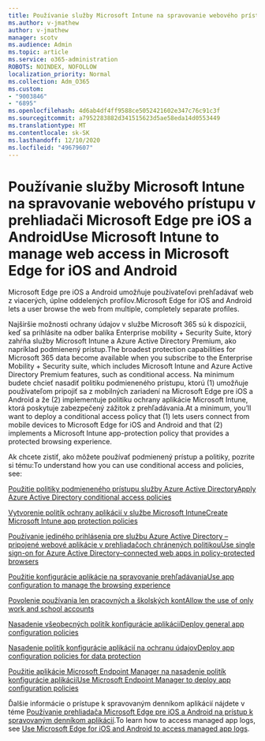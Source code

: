 ```yaml
---
title: Používanie služby Microsoft Intune na spravovanie webového prístupu v prehliadači Microsoft Edge pre iOS a Android
ms.author: v-jmathew
author: v-jmathew
manager: scotv
ms.audience: Admin
ms.topic: article
ms.service: o365-administration
ROBOTS: NOINDEX, NOFOLLOW
localization_priority: Normal
ms.collection: Adm_O365
ms.custom:
- "9003846"
- "6895"
ms.openlocfilehash: 4d6ab4df4ff9588ce5052421602e347c76c91c3f
ms.sourcegitcommit: a7952283882d341515623d5ae58eda14d0553449
ms.translationtype: MT
ms.contentlocale: sk-SK
ms.lasthandoff: 12/10/2020
ms.locfileid: "49679607"
---
```

# <a name="use-microsoft-intune-to-manage-web-access-in-microsoft-edge-for-ios-and-android"></a><span data-ttu-id="62376-102">Používanie služby Microsoft Intune na spravovanie webového prístupu v prehliadači Microsoft Edge pre iOS a Android</span><span class="sxs-lookup"><span data-stu-id="62376-102">Use Microsoft Intune to manage web access in Microsoft Edge for iOS and Android</span></span>

<span data-ttu-id="62376-103">Microsoft Edge pre iOS a Android umožňuje používateľovi prehľadávať web z viacerých, úplne oddelených profilov.</span><span class="sxs-lookup"><span data-stu-id="62376-103">Microsoft Edge for iOS and Android lets a user browse the web from multiple, completely separate profiles.</span></span>

<span data-ttu-id="62376-104">Najširšie možnosti ochrany údajov v službe Microsoft 365 sú k dispozícii, keď sa prihlásite na odber balíka Enterprise mobility + Security Suite, ktorý zahŕňa služby Microsoft Intune a Azure Active Directory Premium, ako napríklad podmienený prístup.</span><span class="sxs-lookup"><span data-stu-id="62376-104">The broadest protection capabilities for Microsoft 365 data become available when you subscribe to the Enterprise Mobility + Security suite, which includes Microsoft Intune and Azure Active Directory Premium features, such as conditional access.</span></span> <span data-ttu-id="62376-105">Na minimum budete chcieť nasadiť politiku podmieneného prístupu, ktorú (1) umožňuje používateľom pripojiť sa z mobilných zariadení na Microsoft Edge pre iOS a Android a že (2) implementuje politiku ochrany aplikácie Microsoft Intune, ktorá poskytuje zabezpečený zážitok z prehľadávania.</span><span class="sxs-lookup"><span data-stu-id="62376-105">At a minimum, you’ll want to deploy a conditional access policy that (1) lets users connect from mobile devices to Microsoft Edge for iOS and Android and that (2) implements a Microsoft Intune app-protection policy that provides a protected browsing experience.</span></span>

<span data-ttu-id="62376-106">Ak chcete zistiť, ako môžete používať podmienený prístup a politiky, pozrite si tému:</span><span class="sxs-lookup"><span data-stu-id="62376-106">To understand how you can use conditional access and policies, see:</span></span>

[<span data-ttu-id="62376-107">Použitie politiky podmieneného prístupu služby Azure Active Directory</span><span class="sxs-lookup"><span data-stu-id="62376-107">Apply Azure Active Directory conditional access policies</span></span>](https://go.microsoft.com/fwlink/?linkid=2132481)

[<span data-ttu-id="62376-108">Vytvorenie politík ochrany aplikácií v službe Microsoft Intune</span><span class="sxs-lookup"><span data-stu-id="62376-108">Create Microsoft Intune app protection policies</span></span>](https://go.microsoft.com/fwlink/?linkid=2132651)

[<span data-ttu-id="62376-109">Používanie jediného prihlásenia pre službu Azure Active Directory – pripojené webové aplikácie v prehliadačoch chránených politikou</span><span class="sxs-lookup"><span data-stu-id="62376-109">Use single sign-on for Azure Active Directory–connected web apps in policy-protected browsers</span></span>](https://go.microsoft.com/fwlink/?linkid=2132482)

[<span data-ttu-id="62376-110">Použitie konfigurácie aplikácie na spravovanie prehľadávania</span><span class="sxs-lookup"><span data-stu-id="62376-110">Use app configuration to manage the browsing experience</span></span>](https://go.microsoft.com/fwlink/?linkid=2132483)

[<span data-ttu-id="62376-111">Povolenie používania len pracovných a školských kont</span><span class="sxs-lookup"><span data-stu-id="62376-111">Allow the use of only work and school accounts</span></span>](https://go.microsoft.com/fwlink/?linkid=2132652)

[<span data-ttu-id="62376-112">Nasadenie všeobecných politík konfigurácie aplikácií</span><span class="sxs-lookup"><span data-stu-id="62376-112">Deploy general app configuration policies</span></span>](https://go.microsoft.com/fwlink/?linkid=2132653)

[<span data-ttu-id="62376-113">Nasadenie politík konfigurácie aplikácií na ochranu údajov</span><span class="sxs-lookup"><span data-stu-id="62376-113">Deploy app configuration policies for data protection</span></span>](https://go.microsoft.com/fwlink/?linkid=2132654)

[<span data-ttu-id="62376-114">Použitie aplikácie Microsoft Endpoint Manager na nasadenie politík konfigurácie aplikácií</span><span class="sxs-lookup"><span data-stu-id="62376-114">Use Microsoft Endpoint Manager to deploy app configuration policies</span></span>](https://go.microsoft.com/fwlink/?linkid=2132707)

<span data-ttu-id="62376-115">Ďalšie informácie o prístupe k spravovaným denníkom aplikácií nájdete v téme [Používanie prehliadača Microsoft Edge pre iOS a Android na prístup k spravovaným denníkom aplikácií](https://go.microsoft.com/fwlink/?linkid=2132578).</span><span class="sxs-lookup"><span data-stu-id="62376-115">To learn how to access managed app logs, see [Use Microsoft Edge for iOS and Android to access managed app logs](https://go.microsoft.com/fwlink/?linkid=2132578).</span></span>
